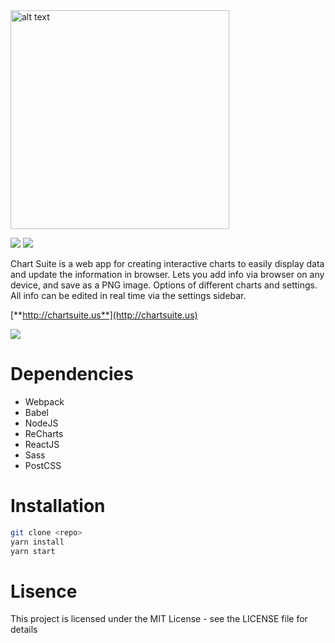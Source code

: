<img src="https://cdn.rawgit.com/brz0/chart-suite/master/src/Header/logo.svg" alt="alt text" width="350">

<img src="https://img.shields.io/npm/l/express.svg"> <img src="https://img.shields.io/david/strongloop/express.svg">

Chart Suite is a web app for creating interactive charts to easily display data and update the information in browser. Lets you add info via browser on any device, and save as a PNG image. Options of different charts and settings. All info can be edited in real time via the settings sidebar.

[**http://chartsuite.us**](http://chartsuite.us)


<img src="https://goo.gl/WlqOmd">

# Dependencies

* Webpack
* Babel
* NodeJS
* ReCharts
* ReactJS
* Sass
* PostCSS

# Installation

```bash
git clone <repo>
yarn install
yarn start
```

# Lisence

This project is licensed under the MIT License - see the LICENSE file for details
